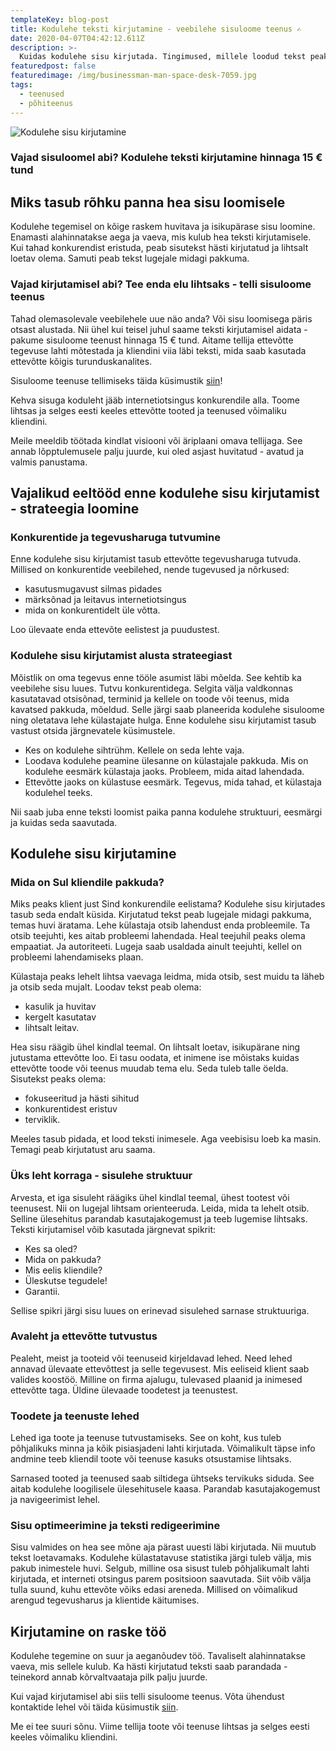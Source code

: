```yaml
---
templateKey: blog-post
title: Kodulehe teksti kirjutamine - veebilehe sisuloome teenus ✍
date: 2020-04-07T04:42:12.611Z
description: >-
  Kuidas kodulehe sisu kirjutada. Tingimused, millele loodud tekst peaks vastama. Vajad abi? Tee enda elu lihtsaks - telli sisuloome teenus!
featuredpost: false
featuredimage: /img/businessman-man-space-desk-7059.jpg
tags:
  - teenused
  - põhiteenus
---
```


![Kodulehe sisu kirjutamine](/img/kodulehe-teksti-kirjutamine.jpg "Kodulehe sisu kirjutamine")

### Vajad sisuloomel abi? Kodulehe teksti kirjutamine hinnaga 15 € tund

## Miks tasub rõhku panna hea sisu loomisele

Kodulehe tegemisel on kõige raskem huvitava ja isikupärase sisu loomine. Enamasti alahinnatakse aega ja vaeva, mis kulub hea teksti kirjutamisele. Kui tahad konkurendist eristuda, peab sisutekst hästi kirjutatud ja lihtsalt loetav olema. Samuti peab tekst lugejale midagi pakkuma.

### Vajad kirjutamisel abi? Tee enda elu lihtsaks - telli sisuloome teenus

Tahad olemasolevale veebilehele uue näo anda? Või sisu loomisega päris otsast alustada. Nii ühel kui teisel juhul saame teksti kirjutamisel aidata - pakume sisuloome teenust hinnaga 15 € tund. Aitame tellija ettevõtte tegevuse lahti mõtestada ja kliendini viia läbi teksti, mida saab kasutada ettevõtte kõigis turunduskanalites.

Sisuloome teenuse tellimiseks täida küsimustik [siin](https://docs.google.com/forms/d/e/1FAIpQLScVMGz5NTSQwmRcnAZd9xYYORZHracDfPQ0DLsWyGw0fgpMkg/viewform?usp=sf_link)!

Kehva sisuga koduleht jääb internetiotsingus konkurendile alla. Toome lihtsas ja selges eesti keeles ettevõtte tooted ja teenused võimaliku kliendini.

Meile meeldib töötada kindlat visiooni või äriplaani omava tellijaga. See annab lõpptulemusele palju juurde, kui oled asjast huvitatud - avatud ja valmis panustama.

## Vajalikud eeltööd enne kodulehe sisu kirjutamist - strateegia loomine

### Konkurentide ja tegevusharuga tutvumine

Enne kodulehe sisu kirjutamist tasub ettevõtte tegevusharuga tutvuda. Millised on konkurentide veebilehed, nende tugevused ja nõrkused:

- kasutusmugavust silmas pidades
- märksõnad ja leitavus internetiotsingus
- mida on konkurentidelt üle võtta.

Loo ülevaate enda ettevõte eelistest ja puudustest.

### Kodulehe sisu kirjutamist alusta strateegiast

Mõistlik on oma tegevus enne tööle asumist läbi mõelda. See kehtib ka veebilehe sisu luues. Tutvu konkurentidega. Selgita välja valdkonnas kasutatavad otsisõnad, terminid ja kellele on toode või teenus, mida kavatsed pakkuda, mõeldud. Selle järgi saab planeerida kodulehe sisuloome ning oletatava lehe külastajate hulga. Enne kodulehe sisu kirjutamist tasub vastust otsida järgnevatele küsimustele.

- Kes on kodulehe sihtrühm. Kellele on seda lehte vaja.
- Loodava kodulehe peamine ülesanne on külastajale pakkuda. Mis on kodulehe eesmärk külastaja jaoks. Probleem, mida aitad lahendada.
- Ettevõtte jaoks on külastuse eesmärk. Tegevus, mida tahad, et külastaja kodulehel teeks.

Nii saab juba enne teksti loomist paika panna kodulehe struktuuri, eesmärgi ja kuidas seda saavutada.

## Kodulehe sisu kirjutamine

### Mida on Sul kliendile pakkuda?

Miks peaks klient just Sind konkurendile eelistama? Kodulehe sisu kirjutades tasub seda endalt küsida.
Kirjutatud tekst peab lugejale midagi pakkuma, temas huvi äratama. Lehe külastaja otsib lahendust enda probleemile. Ta otsib teejuhti, kes aitab probleemi lahendada. Heal teejuhil peaks olema empaatiat. Ja autoriteeti. Lugeja saab usaldada ainult teejuhti, kellel on probleemi lahendamiseks plaan.

Külastaja peaks lehelt lihtsa vaevaga leidma, mida otsib, sest muidu ta läheb ja otsib seda mujalt.
Loodav tekst peab olema:

- kasulik ja huvitav
- kergelt kasutatav
- lihtsalt leitav.

Hea sisu räägib ühel kindlal teemal. On lihtsalt loetav, isikupärane ning jutustama ettevõtte loo. Ei tasu oodata, et inimene ise mõistaks kuidas ettevõtte toode või teenus muudab tema elu. Seda tuleb talle öelda.
Sisutekst peaks olema:

- fokuseeritud ja hästi sihitud
- konkurentidest eristuv
- terviklik.

Meeles tasub pidada, et lood teksti inimesele. Aga veebisisu loeb ka masin. Temagi peab kirjutatust aru saama.

### Üks leht korraga - sisulehe struktuur

Arvesta, et iga sisuleht räägiks ühel kindlal teemal, ühest tootest või teenusest. Nii on lugejal lihtsam orienteeruda. Leida, mida ta lehelt otsib. Selline ülesehitus parandab kasutajakogemust ja teeb lugemise lihtsaks. Teksti kirjutamisel võib kasutada järgnevat spikrit:

- Kes sa oled?
- Mida on pakkuda?
- Mis eelis kliendile?
- Üleskutse tegudele!
- Garantii.

Sellise spikri järgi sisu luues on erinevad sisulehed sarnase struktuuriga.

### Avaleht ja ettevõtte tutvustus

Pealeht, meist ja tooteid või teenuseid kirjeldavad lehed. Need lehed annavad ülevaate ettevõttest ja selle tegevusest. Mis eeliseid klient saab valides koostöö. Milline on firma ajalugu, tulevased plaanid ja inimesed ettevõtte taga. Üldine ülevaade toodetest ja teenustest.

### Toodete ja teenuste lehed

Lehed iga toote ja teenuse tutvustamiseks. See on koht, kus tuleb põhjalikuks minna ja kõik pisiasjadeni lahti kirjutada. Võimalikult täpse info andmine teeb kliendil toote või teenuse kasuks otsustamise lihtsaks.

Sarnased tooted ja teenused saab siltidega ühtseks tervikuks siduda. See aitab kodulehe loogilisele ülesehitusele kaasa. Parandab kasutajakogemust ja navigeerimist lehel.

### Sisu optimeerimine ja teksti redigeerimine

Sisu valmides on hea see mõne aja pärast uuesti läbi kirjutada. Nii muutub tekst loetavamaks. Kodulehe külastatavuse statistika järgi tuleb välja, mis pakub inimestele huvi. Selgub, milline osa sisust tuleb põhjalikumalt lahti kirjutada, et interneti otsingus parem positsioon saavutada. Siit võib välja tulla suund, kuhu ettevõte võiks edasi areneda. Millised on võimalikud arengud tegevusharus ja klientide käitumises.

## Kirjutamine on raske töö

Kodulehe tegemine on suur ja aeganõudev töö. Tavaliselt alahinnatakse vaeva, mis sellele kulub. Ka hästi kirjutatud teksti saab parandada - teinekord annab kõrvaltvaataja pilk palju juurde.

Kui vajad kirjutamisel abi siis telli sisuloome teenus. Võta ühendust kontaktide lehel või täida küsimustik [siin](https://docs.google.com/forms/d/e/1FAIpQLScVMGz5NTSQwmRcnAZd9xYYORZHracDfPQ0DLsWyGw0fgpMkg/viewform?usp=sf_link).

Me ei tee suuri sõnu. Viime tellija toote või teenuse lihtsas ja selges eesti keeles võimaliku kliendini.
